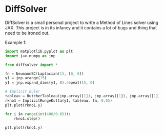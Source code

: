 # DiffSolver

DiffSolver is a small personal project to write a Method of Lines solver using JAX.
This project is in its infancy and it contains a lot of bugs and thing that need to
be ironed out. 

Example 1:
```python 
import matplotlib.pyplot as plt
import jax.numpy as jnp

from diffsolver import *

fn = NeumannBC(Laplacian(1), [0, 0])
y1 = jnp.arange(15)
y1 = jnp.expand_dims(y1, 0).repeat(15, 0)

# Implicit Euler
tableau = ButcherTableau(jnp.array([1]), jnp.array([1]), jnp.array([1]))
rkno1 = ImplicitRungeKutta(y1, tableau, fn, 0.05)
plt.plot(rkno1.y)

for i in range(int(400/0.05)):
    rkno1.step()
    
plt.plot(rkno1.y)
```

